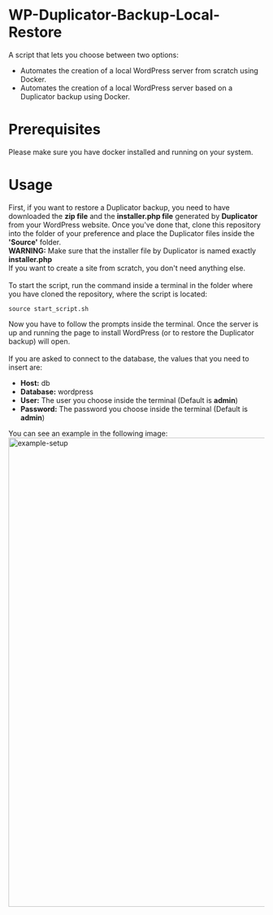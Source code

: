 # WP-Duplicator-Backup-Local-Restore
A script that lets you choose between two options:
* Automates the creation of a local WordPress server from scratch using Docker.
* Automates the creation of a local WordPress server based on a Duplicator backup using Docker.

# Prerequisites
Please make sure you have docker installed and running on your system.

# Usage
First, if you want to restore a Duplicator backup, you need to have downloaded the **zip file** and the **installer.php file** generated by **Duplicator** from your WordPress website. Once you've done that, clone this repository into the folder of your preference and place the Duplicator files inside the **'Source'** folder. <br/>
**WARNING:** Make sure that the installer file by Duplicator is named exactly **installer.php**<br/>
If you want to create a site from scratch, you don't need anything else.<br/><br/>
To start the script, run the command inside a terminal in the folder where you have cloned the repository, where the script is located:
```console
source start_script.sh
```
Now you have to follow the prompts inside the terminal. Once the server is up and running the page to install WordPress (or to restore the Duplicator backup) will open. <br/><br/>
If you are asked to connect to the database, the values that you need to insert are:
* **Host:** db
* **Database:** wordpress
* **User:** The user you choose inside the terminal (Default is **admin**)
* **Password:** The password you choose inside the terminal (Default is **admin**)

You can see an example in the following image:
<img width="922" alt="example-setup" src="https://github.com/Longo97/WP-Duplicator-Backup-Local-Restore/assets/57667688/086ce72e-5ff1-4e6a-a887-4412af848a50">
